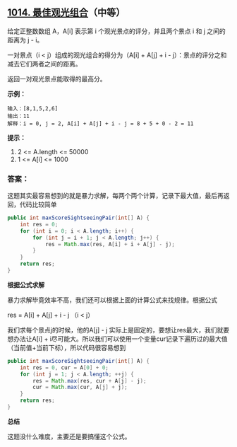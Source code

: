 ## [1014. 最佳观光组合](https://leetcode-cn.com/problems/best-sightseeing-pair/)（中等）

给定正整数数组 A，A[i] 表示第 i 个观光景点的评分，并且两个景点 i 和 j 之间的距离为 j - i。

一对景点（i < j）组成的观光组合的得分为（A[i] + A[j] + i - j）：景点的评分之和减去它们两者之间的距离。

返回一对观光景点能取得的最高分。



**示例：**

```
输入：[8,1,5,2,6]
输出：11
解释：i = 0, j = 2, A[i] + A[j] + i - j = 8 + 5 + 0 - 2 = 11
```



**提示：**

1. 2 <= A.length <= 50000
2. 1 <= A[i] <= 1000



### 答案：

这题其实最容易想到的就是暴力求解，每两个两个计算，记录下最大值，最后再返回，代码比较简单

```java
public int maxScoreSightseeingPair(int[] A) {
    int res = 0;
    for (int i = 0; i < A.length; i++) {
        for (int j = i + 1; j < A.length; j++) {
            res = Math.max(res, A[i] + i + A[j] - j);
        }
    }
    return res;
}
```



**根据公式求解**

暴力求解毕竟效率不高，我们还可以根据上面的计算公式来找规律。根据公式

res = A[i] + A[j] + i - j （i < j）

我们求每个景点j的时候，他的A[j] - j 实际上是固定的，要想让res最大，我们就要想办法让A[i] + i尽可能大。所以我们可以使用一个变量cur记录下遍历过的最大值（当前值+当前下标），所以代码很容易想到

```java
public int maxScoreSightseeingPair(int[] A) {
    int res = 0, cur = A[0] + 0;
    for (int j = 1; j < A.length; ++j) {
        res = Math.max(res, cur + A[j] - j);
        cur = Math.max(cur, A[j] + j);
    }
    return res;
}
```



**总结**

这题没什么难度，主要还是要搞懂这个公式。
